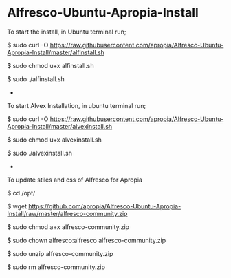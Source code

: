 # Alfresco-Ubuntu-Apropia-Install

To start the install, in Ubuntu terminal run;

$ sudo curl -O https://raw.githubusercontent.com/apropia/Alfresco-Ubuntu-Apropia-Install/master/alfinstall.sh

$ sudo chmod u+x alfinstall.sh

$ sudo ./alfinstall.sh

-

To start Alvex Installation, in ubuntu terminal run;

$ sudo curl -O https://raw.githubusercontent.com/apropia/Alfresco-Ubuntu-Apropia-Install/master/alvexinstall.sh

$ sudo chmod u+x alvexinstall.sh

$ sudo ./alvexinstall.sh

-

To update stiles and css of Alfresco for Apropia

$ cd /opt/

$ wget https://github.com/apropia/Alfresco-Ubuntu-Apropia-Install/raw/master/alfresco-community.zip

$ sudo chmod a+x alfresco-community.zip

$ sudo chown alfresco:alfresco alfresco-community.zip

$ sudo unzip alfresco-community.zip

$ sudo rm alfresco-community.zip



